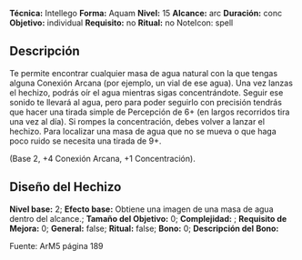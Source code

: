 
**Técnica:** Intellego
**Forma:** Aquam
**Nivel:** 15
**Alcance:** arc 
**Duración:** conc  
**Objetivo:** individual
**Requisito:** no
**Ritual:** no
NoteIcon: spell




## Descripción 
<p>Te permite encontrar cualquier masa de agua natural con la que tengas alguna Conexión Arcana (por ejemplo, un vial de ese agua). Una vez lanzas el hechizo, podrás oír el agua mientras sigas concentrándote. Seguir ese sonido te llevará al agua, pero para poder seguirlo con precisión tendrás que hacer una tirada simple de Percepción de 6+ (en largos recorridos tira una vez al día). Si rompes la concentración, debes volver a lanzar el hechizo. Para localizar una masa de agua que no se mueva o que haga poco ruido se necesita una tirada de 9+.</p><p>(Base 2, +4 Conexión Arcana, +1 Concentración).</p><p></p>

## Diseño del Hechizo 

**Nivel base:** 2; **Efecto base:** Obtiene una imagen de una masa de agua dentro del alcance.;  **Tamaño del **Objetivo:**** 0; **Complejidad:** ; **Requisito de Mejora:** 0; **General:** false; **Ritual:** false; **Bono:** 0; **Descripción del** **Bono:** 

Fuente: ArM5 página 189